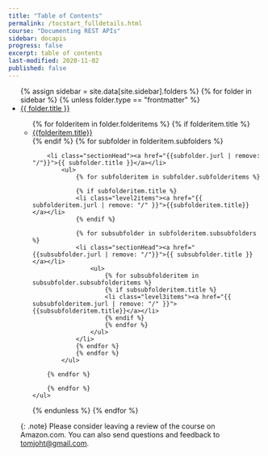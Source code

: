 ```yaml
---
title: "Table of Contents"
permalink: /tocstart_fulldetails.html
course: "Documenting REST APIs"
sidebar: docapis
progress: false
excerpt: table of contents
last-modified: 2020-11-02
published: false
---
```

<div id="navig">
<ul id="docnavsidebar" class="docnav">
  {% assign sidebar = site.data[site.sidebar].folders %}
{% for folder in sidebar %}
{% unless folder.type == "frontmatter" %}
<li class="sectionHead"><a href="{{folder.jurl | remove: "/"}}">{{ folder.title }}</a></li>
    <ul>
        {% for folderitem in folder.folderitems %}
        {% if folderitem.title %}
        <li><a href="{{ folderitem.jurl | remove: "/" }}">{{folderitem.title}}</a></li>
        {% endif %}
        {% for subfolder in folderitem.subfolders %}

        <li class="sectionHead"><a href="{{subfolder.jurl | remove: "/"}}">{{ subfolder.title }}</a></li>
            <ul>
                {% for subfolderitem in subfolder.subfolderitems %}

                {% if subfolderitem.title %}
                <li class="level2items"><a href="{{ subfolderitem.jurl | remove: "/" }}">{{subfolderitem.title}}</a></li>
                {% endif %}

                {% for subsubfolder in subfolderitem.subsubfolders %}
                <li class="sectionHead"><a href="{{subsubfolder.jurl | remove: "/"}}">{{ subsubfolder.title }}</a></li>
                    <ul>
                        {% for subsubfolderitem in subsubfolder.subsubfolderitems %}
                        {% if subsubfolderitem.title %}
                        <li class="level3items"><a href="{{ subsubfolderitem.jurl | remove: "/" }}">{{subsubfolderitem.title}}</a></li>
                        {% endif %}
                        {% endfor %}
                    </ul>
                </li>
                {% endfor %}
                {% endfor %}
            </ul>

        {% endfor %}

        {% endfor %}
    </ul>
{% endunless %}
    {% endfor %}

</ul>

{: .note}
Please consider leaving a review of the course on Amazon.com. You can also send questions and feedback to tomjoht@gmail.com.
